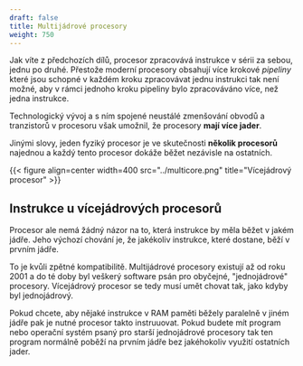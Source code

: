 ```yaml
---
draft: false
title: Multijádrové procesory
weight: 750
---
```


Jak víte z předchozích dílů, procesor zpracovává instrukce v sérii za sebou, jednu po druhé. Přestože moderní procesory obsahují více krokové *pipeliny* které jsou schopné v každém kroku zpracovávat jednu instrukci tak není možné, aby v rámci jednoho kroku pipeliny bylo zpracováváno více, než jedna instrukce.

Technologický vývoj a s ním spojené neustálé zmenšování obvodů a tranzistorů v procesoru však umožnil, že procesory **mají více jader**. 

Jinými slovy, jeden fyziký procesor je ve skutečnosti **několik procesorů** najednou a každý tento procesor dokáže běžet nezávisle na ostatních.

{{< figure align=center width=400 src="../multicore.png" title="Vícejádrový procesor" >}}

## Instrukce u vícejádrových procesorů

Procesor ale nemá žádný názor na to, která instrukce by měla běžet v jakém jádře. Jeho výchozí chování je, že jakékoliv instrukce, které dostane, běží v prvním jádře.

To je kvůli zpětné kompatibilitě. Multijádrové procesory existují až od roku 2001 a do té doby byl veškerý software psán pro obyčejné, "jednojádrové" procesory. Vícejádrový procesor se tedy musí umět chovat tak, jako kdyby byl jednojádrový.

Pokud chcete, aby nějaké instrukce v RAM paměti běžely paralelně v jiném jádře pak je nutné procesor takto instruuovat. Pokud budete mít program nebo operační systém psaný pro starší jednojádrové procesory tak ten program normálně poběží na prvním jádře bez jakéhokoliv využití ostatních jader. 